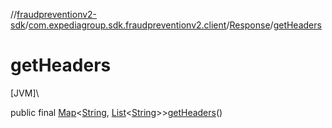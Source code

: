 //[fraudpreventionv2-sdk](../../../index.md)/[com.expediagroup.sdk.fraudpreventionv2.client](../index.md)/[Response](index.md)/[getHeaders](get-headers.md)

# getHeaders

[JVM]\

public final [Map](https://docs.oracle.com/javase/8/docs/api/java/util/Map.html)&lt;[String](https://docs.oracle.com/javase/8/docs/api/java/lang/String.html), [List](https://docs.oracle.com/javase/8/docs/api/java/util/List.html)&lt;[String](https://docs.oracle.com/javase/8/docs/api/java/lang/String.html)&gt;&gt;[getHeaders](get-headers.md)()
